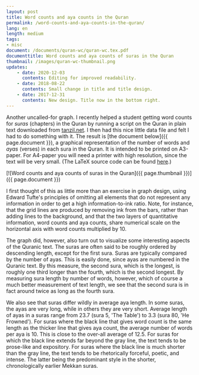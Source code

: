 ```yaml
---
layout: post
title: Word counts and aya counts in the Quran
permalink: /word-counts-and-aya-counts-in-the-quran/
lang: en
length: medium
tags:
- misc
document: /documents/quran-wc/quran-wc.tex.pdf
documenttitle: Word counts and aya counts of suras in the Quran
thumbnail: /images/quran-wc-thumbnail.png
updates:
    - date: 2020-12-03
      contents: Editing for improved readability.
    - date: 2018-08-22
      contents: Small change in title and title design.
    - date: 2017-12-31
      contents: New design. Title now in the bottom right.
---
```


Another uncalled-for graph. I recently helped a student getting word counts for *suras* (chapters) in the Quran by running a script on the Quran in plain text downloaded from [tanzil.net](http://tanzil.net). I then had this nice little data file and felt I had to do something with it. The result is [the document below]({{ page.document }}), a graphical representation of the number of words and *ayas* (verses) in each sura in the Quran. It is intended to be printed on A3-paper. For A4-paper you will need a printer with high resolution, since the text will be very small. (The LaTeX source code can be found [here](/documents/quran-wc/quran-wc.tex).)

[![Word counts and aya counts of suras in the Quran]({{ page.thumbnail }})]({{ page.document }})

I first thought of this as little more than an exercise in graph design, using Edward Tufte's principles of omitting all elements that do not represent any information in order to get a high information-to-ink ratio. Note, for instance, that the grid lines are produced by removing ink from the bars, rather than adding lines to the background, and that the two layers of quantitative information, word counts and aya counts, share numerical scale on the horizontal axis with word counts multiplied by&nbsp;10.

The graph did, however, also turn out to visualize some interesting aspects of the Quranic text. The suras are often said to be roughly ordered by descending length, except for the first sura. Suras are typically compared by the number of ayas. This is easily done, since ayas are numbered in the Quranic text. By this measure, the second sura, which is the longest, is roughly one third longer than the fourth, which is the second longest. By measuring sura length by number of words, however, which of course a much better measurement of text length, we see that the second sura is in fact around twice as long as the fourth sura.

We also see that suras differ wildly in average aya length. In some suras, the ayas are very long, while in others they are very short. Average length of ayas in a suras range from 23.7 (sura&nbsp;5, 'The Table') to&nbsp;3.3 (sura&nbsp;80, 'He Frowned'). For suras where the black line that gives word count is the same length as the thicker line that gives aya count, the average number of words per aya is&nbsp;10. This is close to the over-all average of&nbsp;12.5. For suras for which the black line extends far beyond the gray line, the text tends to be prose-like and expository. For suras where the black line is much shorter than the gray line, the text tends to be rhetorically forceful, poetic, and intense. The latter being the predominant style in the shorter, chronologically earlier Mekkan suras.
